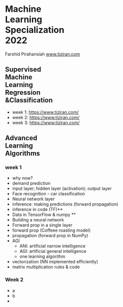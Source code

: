 # Machine <br /> Learning  <br /> Specialization <br /> 2022
Farshid Pirahansiah
www.tiziran.com

## Supervised <br /> Machine<br /> Learning<br />  Regression <br />&Classification

* week 1: https://www.tiziran.com/
* week 2: https://www.tiziran.com/
* week 3: https://www.tiziran.com/

## Advanced <br /> Learning <br /> Algorithms

### week 1

* why now?
* demand prediction
* input layer; hidden layer (activation); output layer
* Face recognition - car classification 
* Neural network layer
* inference: making predictions (forward propagation)
* inference in code (TF)**
* Data in TensorFlow & numpy **
* Building a neural network
* Forward prop in a single layer
* forward prop (Coffeee roasting model)
* propagation (forward prop in NumPy)
* AGI
	* ANI: artificial narrow intelligence
	* AGI: artificial general intelligence
	* one learning algorithm
* vectorization (NN implemented efficiently)
* matrix multiplication rules & code


### Week 2
* a
* b
* 


